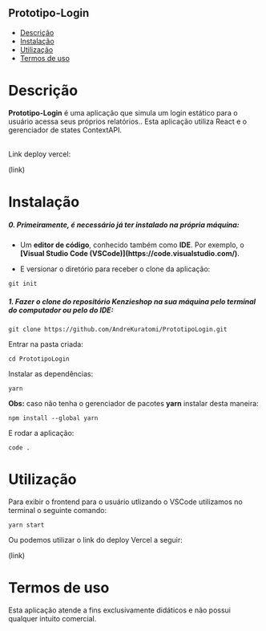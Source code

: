 ## Prototipo-Login

- [Descrição](#descrição)
- [Instalação](#instalação)
- [Utilização](#utilização)
- [Termos de uso](#termos-de-uso)

# Descrição

<p><b>Prototipo-Login</b> é uma aplicação que simula um login estático para o usuário acessa seus próprios relatórios.. Esta aplicação utiliza React e o gerenciador de states ContextAPI.</p>
<br>
Link deploy vercel:

(link)

# Instalação

<h5>0. Primeiramente, é necessário já ter instalado na própria máquina:</h5>

- <p> Um <b>editor de código</b>, conhecido também como <b>IDE</b>. Por exemplo, o <b>[Visual Studio Code (VSCode)](https://code.visualstudio.com/)</b>.</p>

- <p> E versionar o diretório para receber o clone da aplicação:</p>

```
git init
```

<h5>1. Fazer o clone do repositório <b>Kenzieshop</b> na sua máquina pelo terminal do computador ou pelo do IDE:</h5>

```
git clone https://github.com/AndreKuratomi/PrototipoLogin.git
```

<p>Entrar na pasta criada:</p>

```
cd PrototipoLogin
```

<p>Instalar as dependências:</p>

```
yarn
```

<p><b>Obs:</b> caso não tenha o gerenciador de pacotes <b>yarn</b> instalar desta maneira:</p>

```
npm install --global yarn
```

<p>E rodar a aplicação:</p>

```
code .
```

# Utilização

<p>Para exibir o frontend para o usuário utlizando o VSCode utilizamos no terminal o seguinte comando:</p>

```
yarn start
```

<p>Ou podemos utilizar o link do deploy Vercel a seguir:</p>

(link)

# Termos de uso

<p>Esta aplicação atende a fins exclusivamente didáticos e não possui qualquer intuito comercial.</p>
